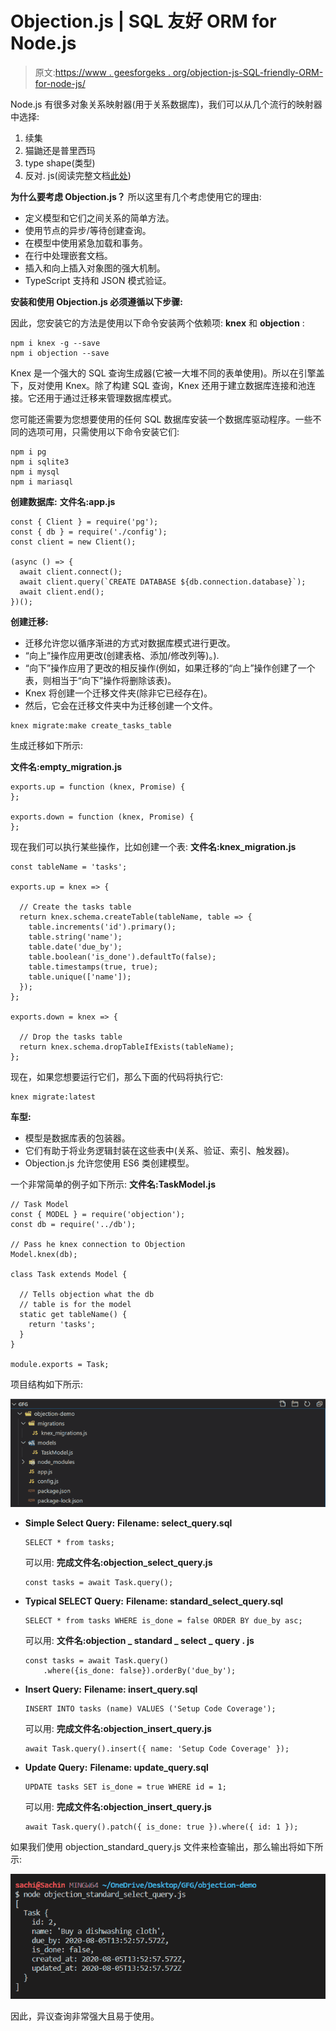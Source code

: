 # Objection.js | SQL 友好 ORM for Node.js

> 原文:[https://www . geesforgeks . org/objection-js-SQL-friendly-ORM-for-node-js/](https://www.geeksforgeeks.org/objection-js-sql-friendly-orm-for-node-js/)

Node.js 有很多对象关系映射器(用于关系数据库)，我们可以从几个流行的映射器中选择:

1.  续集
2.  猫鼬还是普里西玛
3.  type shape(类型)
4.  反对. js(阅读完整文档[此处](http://vincit.github.io/objection.js/))

**为什么要考虑 Objection.js？**
所以这里有几个考虑使用它的理由:

*   定义模型和它们之间关系的简单方法。
*   使用节点的异步/等待创建查询。
*   在模型中使用紧急加载和事务。
*   在行中处理嵌套文档。
*   插入和向上插入对象图的强大机制。
*   TypeScript 支持和 JSON 模式验证。

**安装和使用 Objection.js 必须遵循以下步骤:**

因此，您安装它的方法是使用以下命令安装两个依赖项: **knex** 和 **objection** :

```
npm i knex -g --save
npm i objection --save
```

Knex 是一个强大的 SQL 查询生成器(它被一大堆不同的表单使用)。所以在引擎盖下，反对使用 Knex。除了构建 SQL 查询，Knex 还用于建立数据库连接和池连接。它还用于通过迁移来管理数据库模式。

您可能还需要为您想要使用的任何 SQL 数据库安装一个数据库驱动程序。一些不同的选项可用，只需使用以下命令安装它们:

```
npm i pg
npm i sqlite3
npm i mysql
npm i mariasql

```

**创建数据库:**
**文件名:app.js**

```
const { Client } = require('pg');
const { db } = require('./config');
const client = new Client();

(async () => {
  await client.connect();
  await client.query(`CREATE DATABASE ${db.connection.database}`);
  await client.end();
})();
```

**创建迁移:**

*   迁移允许您以循序渐进的方式对数据库模式进行更改。
*   “向上”操作应用更改(创建表格、添加/修改列等)。).
*   “向下”操作应用了更改的相反操作(例如，如果迁移的“向上”操作创建了一个表，则相当于“向下”操作将删除该表)。
*   Knex 将创建一个迁移文件夹(除非它已经存在)。
*   然后，它会在迁移文件夹中为迁移创建一个文件。

```
knex migrate:make create_tasks_table
```

生成迁移如下所示:

**文件名:empty_migration.js**

```
exports.up = function (knex, Promise) {
};

exports.down = function (knex, Promise) {
};
```

现在我们可以执行某些操作，比如创建一个表:
**文件名:knex_migration.js**

```
const tableName = 'tasks';

exports.up = knex => {

  // Create the tasks table
  return knex.schema.createTable(tableName, table => {
    table.increments('id').primary();
    table.string('name');
    table.date('due_by');
    table.boolean('is_done').defaultTo(false);
    table.timestamps(true, true);
    table.unique(['name']);
  });
};

exports.down = knex => {

  // Drop the tasks table
  return knex.schema.dropTableIfExists(tableName);
};
```

现在，如果您想要运行它们，那么下面的代码将执行它:

```
knex migrate:latest
```

**车型:**

*   模型是数据库表的包装器。
*   它们有助于将业务逻辑封装在这些表中(关系、验证、索引、触发器)。
*   Objection.js 允许您使用 ES6 类创建模型。

一个非常简单的例子如下所示:
**文件名:TaskModel.js**

```
// Task Model
const { MODEL } = require('objection');
const db = require('../db');

// Pass he knex connection to Objection
Model.knex(db);

class Task extends Model {

  // Tells objection what the db 
  // table is for the model
  static get tableName() {
    return 'tasks';
  }
}

module.exports = Task;
```

项目结构如下所示:

![](img/ca2212a1c9a47f513fe20ab19f4054e8.png)

*   **Simple Select Query:**
    **Filename: select_query.sql**

    ```
    SELECT * from tasks;
    ```

    可以用:
    **完成文件名:objection_select_query.js**

    ```
    const tasks = await Task.query();
    ```

*   **Typical SELECT Query:**
    **Filename: standard_select_query.sql**

    ```
    SELECT * from tasks WHERE is_done = false ORDER BY due_by asc;
    ```

    可以用:
    **文件名:objection _ standard _ select _ query . js**

    ```
    const tasks = await Task.query()
        .where({is_done: false}).orderBy('due_by');
    ```

*   **Insert Query:**
    **Filename: insert_query.sql**

    ```
    INSERT INTO tasks (name) VALUES ('Setup Code Coverage');
    ```

    可以用:
    **完成文件名:objection_insert_query.js**

    ```
    await Task.query().insert({ name: 'Setup Code Coverage' });
    ```

*   **Update Query:**
    **Filename: update_query.sql**

    ```
    UPDATE tasks SET is_done = true WHERE id = 1;
    ```

    可以用:
    **完成文件名:objection_insert_query.js**

    ```
    await Task.query().patch({ is_done: true }).where({ id: 1 });
    ```

如果我们使用 objection_standard_query.js 文件来检查输出，那么输出将如下所示:

![](img/b48c616f5183a45f7320a317fa0c3fc3.png)

因此，异议查询非常强大且易于使用。